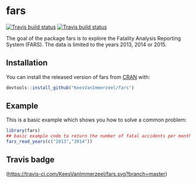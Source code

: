 
# fars

<!-- badges: start -->
[![Travis build status](https://travis-ci.com/KVIsweco/fars.svg?branch=master)](https://travis-ci.com/KVIsweco/fars)
[![Travis build status](https://travis-ci.com/KeesVanImmerzeel/fars.svg?branch=master)](https://travis-ci.com/KeesVanImmerzeel/fars)
<!-- badges: end -->

The goal of the package fars is to explore the Fatality Analysis Reporting System (FARS).
The data is limited to the years 2013, 2014 or 2015.

## Installation

You can install the released version of fars from [CRAN](https://CRAN.R-project.org) with:

``` r
devtools::install_github("KeesVanImmerzeel/fars")
```

## Example

This is a basic example which shows you how to solve a common problem:

``` r
library(fars)
## basic example code to return the number of fatal accidents per month.
fars_read_years(c("2013","2014"))
```

## Travis badge

(https://travis-ci.com/KeesVanImmerzeel/fars.svg?branch=master)

